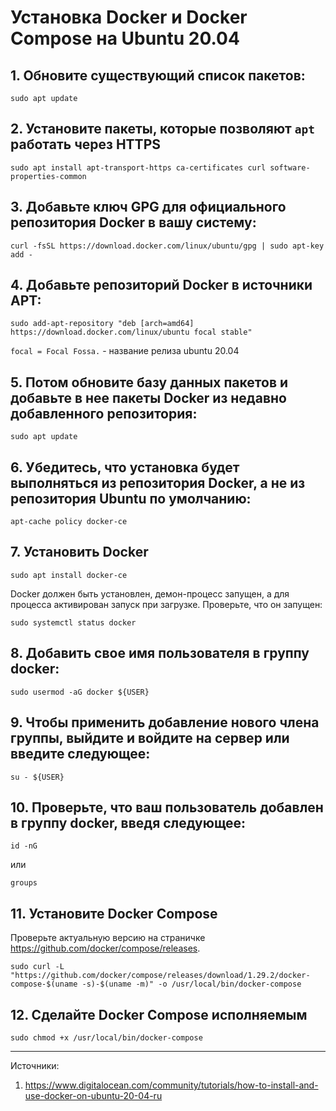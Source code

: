 # Установка Docker и Docker Compose на Ubuntu 20.04

## 1. Обновите существующий список пакетов:

```
sudo apt update
```

## 2. Установите пакеты, которые позволяют `apt` работать через HTTPS

```
sudo apt install apt-transport-https ca-certificates curl software-properties-common
```

## 3. Добавьте ключ GPG для официального репозитория Docker в вашу систему:

```
curl -fsSL https://download.docker.com/linux/ubuntu/gpg | sudo apt-key add -
```

## 4. Добавьте репозиторий Docker в источники APT:

```
sudo add-apt-repository "deb [arch=amd64] https://download.docker.com/linux/ubuntu focal stable"
```

`focal = Focal Fossa.` - название релиза ubuntu 20.04

## 5. Потом обновите базу данных пакетов и добавьте в нее пакеты Docker из недавно добавленного репозитория:

```
sudo apt update
```

## 6. Убедитесь, что установка будет выполняться из репозитория Docker, а не из репозитория Ubuntu по умолчанию:

```
apt-cache policy docker-ce
```

## 7. Установить Docker

```
sudo apt install docker-ce
```

Docker должен быть установлен, демон-процесс запущен, а для процесса активирован запуск при загрузке. Проверьте, что он запущен:

```
sudo systemctl status docker
```

## 8. Добавить свое имя пользователя в группу docker:

```
sudo usermod -aG docker ${USER}
```

## 9. Чтобы применить добавление нового члена группы, выйдите и войдите на сервер или введите следующее:

```
su - ${USER}
```

## 10. Проверьте, что ваш пользователь добавлен в группу docker, введя следующее:

```
id -nG
```

или

```
groups
```

## 11. Установите Docker Compose

Проверьте актуальную версию на страничке https://github.com/docker/compose/releases.

```
sudo curl -L "https://github.com/docker/compose/releases/download/1.29.2/docker-compose-$(uname -s)-$(uname -m)" -o /usr/local/bin/docker-compose
```

## 12. Сделайте Docker Compose исполняемым

```
sudo chmod +x /usr/local/bin/docker-compose
```

---

Источники:

1. https://www.digitalocean.com/community/tutorials/how-to-install-and-use-docker-on-ubuntu-20-04-ru
